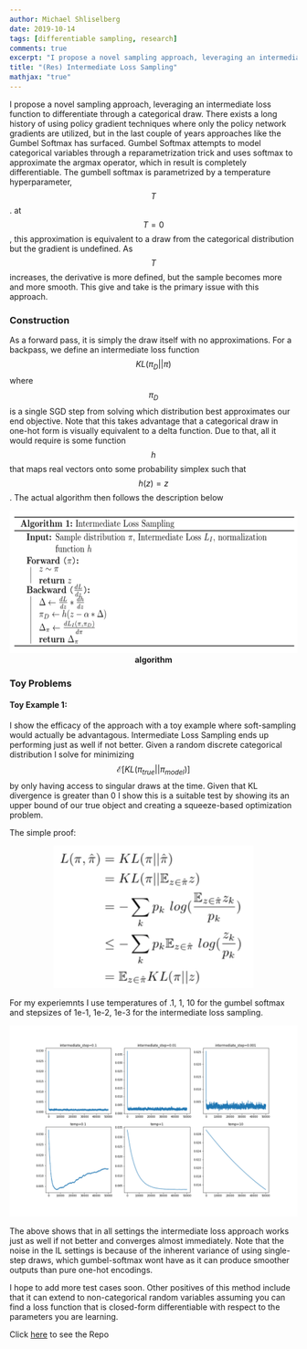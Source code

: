```yaml
---
author: Michael Shliselberg
date: 2019-10-14
tags: [differentiable sampling, research]
comments: true
excerpt: "I propose a novel sampling approach, leveraging an intermediate loss function to differentiate through a categorical draw. I compare this method to the commonly used Gumbel Softmax"
title: "(Res) Intermediate Loss Sampling"
mathjax: "true"
---
```


I propose a novel sampling approach, leveraging an intermediate loss function to differentiate through a categorical draw. There exists a long history of using policy gradient techniques where only the policy network gradients are utilized, but in the last couple of years approaches like the Gumbel Softmax has surfaced. Gumbel Softmax attempts to model categorical variables through a reparametrization trick and uses softmax to approximate the argmax operator, which in result is completely differentiable. The gumbell softmax is parametrized by a temperature hyperparameter, $$T$$. at $$T=0$$, this approximation is equivalent to a draw from the categorical distribution but the gradient is undefined. As $$T$$ increases, the derivative is more defined, but the sample becomes more and more smooth. This give and take is the primary issue with this approach.   

### Construction
As a forward pass, it is simply the draw itself with no approximations. For a backpass, we define an intermediate loss function $$KL(\pi_D || \pi)$$ where $$\pi_D$$ is a single SGD step from solving which distribution best approximates our end objective. Note that this takes advantage that a categorical draw in one-hot form is visually equivalent to a delta function. Due to that, all it would require is some function $$h$$ that maps real vectors onto some probability simplex such that $$h(z) = z$$. The actual algorithm then follows the description below

<p align="center">
  <img src="/images/ILS/ILS.png" width="650px" height="250px">
  <br><b>algorithm</b>
</p> 

### Toy Problems
#### Toy Example 1:
I show the efficacy of the approach with a toy example where soft-sampling would actually be advantagous. Intermediate Loss Sampling ends up performing just as well if not better. Given a random discrete categorical distribution I solve for minimizing $$\mathcal{E}[KL(\pi_{true}||\pi_{model})]$$ by only having access to singular draws at the time. Given that KL divergence is greater than 0 I show this is a suitable test by showing its an upper bound of our true object and creating a squeeze-based optimization problem.  

The simple proof:  

<p align="center">
  <img src="/images/ILS/ex1_0.png" height="250px" width="350px">
</p> 

For my experiemnts I use temperatures of .1, 1, 10 for the gumbel softmax and stepsizes of 1e-1, 1e-2, 1e-3 for the intermediate loss sampling. 

<p align="center">
  <img src="/images/ILS/toyexp_1.png">
</p> 

The above shows that in all settings the intermediate loss approach works just as well if not better and converges almost immediately. Note that the noise in the IL settings is because of the inherent variance of using single-step draws, which gumbel-softmax wont have as it can produce smoother outputs than pure one-hot encodings.  
  
I hope to add more test cases soon. Other positives of this method include that it can extend to non-categorical random variables assuming you can find a loss function that is closed-form differentiable with respect to the parameters you are learning. 

Click [here](https://github.com/mshlis/ILSampling) to see the Repo